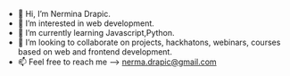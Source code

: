 - 👋 Hi, I’m Nermina Drapic.
- 👀 I’m interested in web development.
- 🌱 I’m currently learning Javascript,Python.
- 💞️ I’m looking to collaborate on projects, hackhatons, webinars, courses based on web and frontend development.
- 📫 Feel free to reach me --> nerma.drapic@gmail.com

<!---
dnerma/dnerma is a ✨ special ✨ repository because its `README.md` (this file) appears on your GitHub profile.
You can click the Preview link to take a look at your changes.
--->
